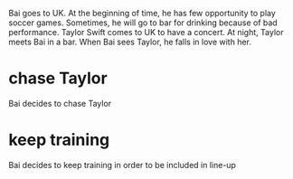 Bai goes to UK. At the beginning of time, he has few opportunity to play soccer games. Sometimes, he will go to bar for drinking because of bad performance. Taylor Swift comes to UK to have a concert. At night, Taylor meets Bai in a bar. When Bai sees Taylor, he falls in love with her.

# chase Taylor
Bai decides to chase Taylor

# keep training
Bai decides to keep training in order to be included in line-up

